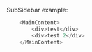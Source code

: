 SubSidebar example:

```js
    <MainContent>
        <div>test</div>
        <div>test 2</div>
    </MainContent>
```